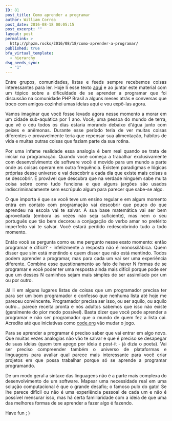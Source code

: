 ```yaml
---
ID: 81
post_title: Como aprender a programar
author: William Correa
post_date: 2016-08-18 00:05:15
post_excerpt: ""
layout: post
permalink: >
  http://phpzm.rocks/2016/08/18/como-aprender-a-programar/
published: true
bfa_virtual_template:
  - hierarchy
dsq_needs_sync:
  - "1"
---
```

<p style="text-align: justify;">Entre grupos, comunidades, listas e feeds sempre recebemos coisas interessantes para ler. Hoje li esse texto <a href="http://www.techdicas.net.br/2016/08/6-maneiras-comprovadas-para-aprender.html" target="_blank">aqui</a> e ao juntar este material com um tópico sobre a dificuldade de se aprender a programar que foi discussão na comunidade PHP Brasil a alguns meses atrás e conversas que troco com amigos cozinhei umas ideias aqui e vou expô-las agora.</p>
<p style="text-align: justify;">Vamos imaginar que você fosse levado agora nesse momento a morar em um cidade sub-aquática por 1 ano. Você, uma pessoa do mundo de terra, que vê o céu todos os dias estaria morando debaixo d'água junto com peixes e anêmonas. Durante esse período teria de ver muitas coisas diferentes e provavelmente teria que repensar sua alimentação, hábitos de vida e muitas outras coisas que faziam parte da sua rotina.</p>
<p style="text-align: justify;">Por uma infame realidade essa analogia é bem real quando se trata de iniciar na programação. Quando você começa a trabalhar exclusivamente com desenvolvimento de software você é movido para um mundo a parte onde as coisas operam em outra frequência. Existem paradigmas e lógicas próprias desse universo e vai descobrir a cada dia que existe mais coisas a se descobrir. É provável que descubra que na verdade ninguém sabe muita coisa sobre como tudo funciona e que alguns jargões são usados indiscriminadamente sem escrúpulo algum para parecer que sabe-se algo.</p>
<p style="text-align: justify;">O que importa é que se você teve um ensino regular e em algum momento entra em contato com programação vai descobrir que pouco do que aprendeu na escola vai te salvar. A sua base matemática vai ser bem aproveitada (embora as vezes não seja suficiente), mas nem o seu português que tão bem decorou a conjugação do verbo amar no pretérito imperfeito vai te salvar. Você estará perdido redescobrindo tudo a todo momento.</p>
<p style="text-align: justify;">Então você se pergunta como eu me pergunto nesse exato momento: então programar é difícil? - infelizmente a resposta não é monossilábica. Quem disser que sim está mentindo e quem disser que não está mentindo. Todos podem aprender a programar, mas para cada um vai ser uma experiência diferente. Combine esse questionamento ao fato de haver N formas de se programar e você poder ter uma resposta ainda mais difícil porque pode ser que um desses N caminhos sejam mais simples de ser assimilado por um ou por outro.</p>
<p style="text-align: justify;">Já li em alguns lugares listas de coisas que um programador precisa ter para ser um bom programador e confesso que nenhuma lista até hoje me pareceu convincente. Programador precisa ser isso, ou ser aquilo, ou aquilo outro... parece receita pronta e nós adultos sabemos que isso não existe (geralmente do pior modo possível). Basta dizer que você pode aprender a programar e não ser programador que o mundo de quem fez a lista cai. Acredito até que iniciativas como <a href="https://code.org">code.org</a> vão mudar o jogo.</p>
<p style="text-align: justify;">Para se aprender a programar é preciso saber que vai entrar em algo novo. Que muitas vezes analogias não vão te salvar e que é preciso se desapegar de suas ideias (quem tem apego por ideia é post-it - já dizia o poeta). Vai ser preciso compreender também o universo de plataformas e linguagens para avaliar qual parece mais interessante para você criar projetos em que possa trabalhar porque só se aprende a programar programando.</p>
<p style="text-align: justify;">De um modo geral a sintaxe das linguagens não é a parte mais complexa do desenvolvimento de um software. Mapear uma necessidade real em uma solução computacional é que o grande desafio; o famoso pulo do gato! Se lhe parece difícil ou não é uma experiência pessoal de cada um e não é possível mensurar isso, mas há certa familiaridade com a ideia de que uma das melhores formas de se aprender a fazer algo é fazendo.</p>
<p style="text-align: justify;">Have fun ; )</p>
&nbsp;